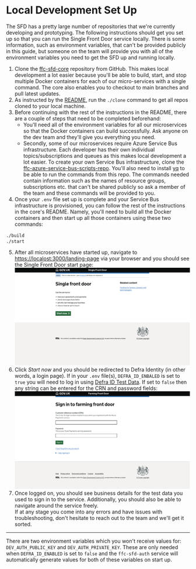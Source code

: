 # Local Development Set Up
The SFD has a pretty large number of repositories that we're currently developing and prototyping. The following instructions should get you set up so that you can run the Single Front Door service locally. There is some information, such as environment variables, that can't be provided publicly in this guide, but someone on the team will provide you with all of the environment variables you need to get the SFD up and running locally. 
1. Clone the [ffc-sfd-core](https://github.com/defra/ffc-sfd-core) repository from GitHub. This makes local development a lot easier because you'll be able to build, start, and stop multiple Docker containers for each of our micro-services with a single command. The core also enables you to checkout to main branches and pull latest updates.
2. As instructed by the [README](https://github.com/DEFRA/ffc-sfd-core/blob/main/README.md), run the `./clone` command to get all repos cloned to your local machine.
3. Before continuing with the rest of the instructions in the README, there are a couple of steps that need to be completed beforehand:
	- You'll need all of the environment variables for all our microservices so that the Docker containers can build successfully. Ask anyone on the dev team and they'll give you everything you need.
	- Secondly, some of our microservices require Azure Service Bus infrastructure. Each developer has their own individual topics/subscriptions and queues as this makes local development a lot easier. To create your own Service Bus infrastructure, clone the [ffc-azure-service-bus-scripts-repo](https://github.com/DEFRA/ffc-azure-service-bus-scripts). You'll also need to install [yq](https://github.com/mikefarah/yq) to be able to run the commands from this repo. The commands needed contain information such as the names of resource groups, subscriptions etc. that can't be shared publicly so ask a member of the team and these commands will be provided to you.
4. Once your `.env` file set up is complete and your Service Bus infrastructure is provisioned, you can follow the rest of the instructions in the core's README. Namely, you'll need to build all the Docker containers and then start up all those containers using these two commands:
```
./build
./start
```
5. After all microservices have started up, navigate to [https://localost:3000/landing-page](https://localost:3000/landing-page) via your browser and you should see the Single Front Door start page:
![sfd-start-page.png](https://github.com/defra/ffc-sfd-core/blob/main/onboarding-guide/PNGs/sfd-start-page.png)
6. Click *Start now* and you should be redirected to Defra Identity (in other words, a login page). If in your `.env` file(s), `DEFRA_ID_ENBALED` is set to `true` you will need to log in using [Defra ID Test Data](https://eaflood.atlassian.net/wiki/spaces/VVAHWR/pages/4329538112/DEFRA+ID+Test+Data). If set to `false` then any string can be entered for the CRN and password fields:
![sfd-sign-in-page.png](https://github.com/defra/ffc-sfd-core/blob/main/onboarding-guide/PNGs/sfd-sign-in-page.png)
7.  Once logged on, you should see business details for the test data you used to sign in to the service. Additionally, you should also be able to navigate around the service freely.<br>
If at any stage you come into any errors and have issues with troubleshooting, don't hesitate to reach out to the team and we'll get it sorted.
***
 There are two environment variables which you won't receive values for: `DEV_AUTH_PUBLIC_KEY` and `DEV_AUTH_PRIVATE_KEY`. These are only needed when `DEFRA_ID_ENABLED` is set to `false` and the `ffc-sfd-auth` service will automatically generate values for both of these variables on start up.